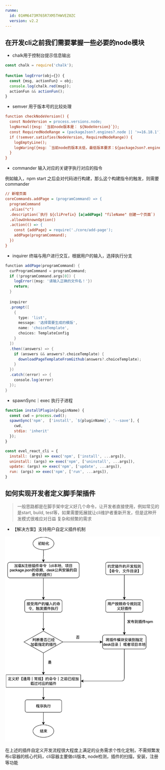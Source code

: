 ```yaml
---
runme:
  id: 01HM6473M765R7XM5THWVEZ0ZC
  version: v2.2
---
```


## 在开发cli之前我们需要掌握一些必要的node模块

- chalk用于控制台提示信息输出

```js {"id":"01HM6473M6GNGMC8NCVZY0W84Q"}
const chalk = require('chalk');

function logError(obj={}) {
  const {msg, actionFun} = obj;
  console.log(chalk.red(msg));
  actionFun && actionFun();
}
```

- semver 用于版本号的比较处理

```ini {"id":"01HM6473M6GNGMC8NCW38Q2KVN"}
function checkNodeVersion() {
  const NodeVersion = process.versions.node;
  logNormal({msg: `当前node版本是： ${NodeVersion}`});
  const RequiredNodeRange = (packageJson?.engines?.node || '>=16.18.1'); 
  if (!semver.satisfies(NodeVersion, RequiredNodeRange)) {
    logEmptyLine();
    logWaring({msg: `当前node的版本太低，最低版本要求：${packageJson?.engines?.node || ">=16.18.1"}，请升级`});
  }
}
```

- commander 输入对应的关键字执行对应的指令

例如输入，npm start 之后会对代码进行构建，那么这个构建指令的触发，则需要commander

```ini {"id":"01HM6473M6GNGMC8NCW3BNQD79"}
// 新增页面
coreCommands.addPage = (programCommand) => {
  programCommand
  .alias("c")
  .description(`执行 ${cliPrefix} [a|addPage] "fileName" 创建一个页面`)
  .allowUnknownOption()
  .action(() => {
    const {addPage} = require('./core/add-page');
    addPage(programCommand);
  })
}
```

- inquirer 终端与用户进行交互，根据用户的输入，选择执行分支

```groovy {"id":"01HM6473M765R7XM5THN281K7Q"}
function addPage(programCommand) {
  curProgramCommand = programCommand;
  if (!programCommand.args[0]) {
    logError({msg: '请输入正确的文件名！'})
    return;
  }

  inquirer
  .prompt([
    {
      type: 'list',
      message: '选择需要生成的模版',
      name: 'choiceTemplate',
      choices: TemplateConfig
    }
  ])
  .then((answers) => {
    if (answers && answers?.choiceTemplate) {
      downloadPageTemplateFromGithub(answers?.choiceTemplate);
    }
  })
  .catch((error) => {
    console.log(error)
  });
}
```

- spawnSync｜exec 执行子进程

```js {"id":"01HM6473M765R7XM5THQYF31QN"}
function installPlugin(pluginName) {
  const cwd = process.cwd();
  spawnSync('npm',  ['install', `${pluginName}`, '--save'], {
    cwd,
    stdio: 'inherit'
  });
}
```

```js {"id":"01HM6473M765R7XM5THS9CCVT2"}
const evel_react_cli = {
  install: (args) => exec('npm', ['install', ...args]),
  uninstall: (args) => exec('npm', ['uninstall', ...args]),
  update: (args) => exec('npm', ['update', ...args]),
  run: (args) => exec('npm', ['run', ...args]),
}
```

## 如何实现开发者定义脚手架插件

> 一般思路都是在脚手架中定义好几个命令，让开发者直接使用，例如常见的是start, build, test等，如果需要拓展就让cli维护者重新开发，但是这种开发模式很难应对日益
> 复杂和频繁的需求

- 【解决方案】支持用户自定义插件机制

![assets](../assets/插件机制-流程图.jpg)

在上述的插件自定义开发流程很大程度上满足的业务需求个性化定制，不需频繁发布c容器的核心代码，cli容器主要做cli版本, node检测，插件的扫描，安装，注册等功能
